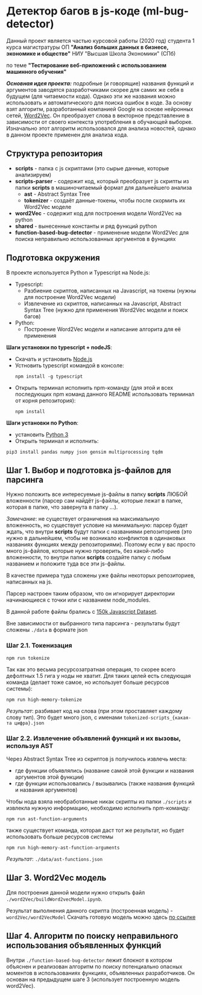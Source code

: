 # Детектор багов в js-коде (ml-bug-detector)

Данный проект является частью курсовой работы (2020 год)
студента 1 курса магистратуры
ОП **"Анализ больших данных в бизнесе, экономике и обществе"**
НИУ "Высшая Школа Экономики" (СПб)

по теме **"Тестирование веб-приложений с использованием машинного обучения"**

**_Основная идея проекта:_** подробные (и говорящие) названия функций и аргументов заводятся
разработчиками скорее для самих же себя в будущем (для читаемости кода).
Однако эти же названия можно использовать и автоматического для поиска ошибок в коде.
За основу взят алгоритм, разработанный компанией Google на основе нейронных сетей, [Word2Vec](https://habr.com/ru/post/446530/). 
Он преобразует слова в векторное представление в зависимости от своего контекста употребления в обучающей выборке.
Изначально этот алгоритм использовался для анализа новостей, однако в данном проекте применен для анализа кода.

## Структура репозитория
- **scripts** - папка с js скриптами (это сырые данные, которые анализируем)
- **scripts-parser** - содержит код, который преобразует js скрипты из папки **scripts** в машиночитаемый формат для дальнейшего анализа
    - **ast** - Abstract Syntax Tree
    - **tokenizer** - создаёт данные-токены, чтобы после скормить их Word2Vec моделе
- **word2Vec** - содержит код для построения модели Word2Vec на python
- **shared** - вынесенные константы и ряд функций python
- **function-based-bug-detector** - применение модели Word2Vec для поиска неправильно использованных аргументов в функциях

## Подготовка окружения
В проекте используется Python и Typescript на Node.js:
- Typescript:
    - Разбиение скриптов, написанных на Javascript, на токены
    (нужны для построение Word2Vec модели)
    - Извлечение из скриптов, написанных на Javascript,
    Abstract Syntax Tree
    (нужно для применения Word2Vec модели и поиск багов)
- Python:
    - Построение Word2Vec модели и написание алгорита для её применения

**Шаги установки по typescript + nodeJS**:
- Скачать и установить [Node.js](https://nodejs.org/en/download/)
- Устновить typescript командой в консоле:
    ~~~~
    npm install -g typescript
    ~~~~
- Открыть терминал исполнить npm-команду
(для этой и всех последующих npm команд данного README использовать терминал от корня репозитория):
    ~~~~
    npm install
    ~~~~

**Шаги установки по Python**:
- установить [Python 3](https://www.python.org/downloads/)
- Открыть терминал и исполнить:
~~~~
pip3 install pandas numpy json gensim multiprocessing tqdm
~~~~

## Шаг 1. Выбор и подготовка js-файлов для парсинга
Нужно положить все интересуемые js-файлы в папку **scripts** ЛЮБОЙ вложенности
(парсер сам найдёт js-файлы, которые лежат в папке, которая в папке, что завернута в папку ...).

_Замечание_: не существует ограничения на максимальную вложенность, но существует условие на минимальную:
парсер будет ждать, что внутри **scripts** будут папки с названиями репозиториев
(это нужно в дальнейшем, чтобы не возникало конфликтов в одинаковых названиях функциях между репозиториями).
Поэтому если у вас просто много js-файлов, которые нужно проверить, без какой-либо вложенности,
то внутри папки **scripts** создайте папку с любым названием и положите туда все эти js-файлы.

В качестве примера туда сложены уже файлы некоторых репозиториев, написанных на js.

Парсер настроен таким образом, что он игнорирует директории начинающиеся с точки или с названием node_modules.

В данной работе файлы брались с 
[150k Javascript Dataset](https://www.sri.inf.ethz.ch/js150).

Вне зависимости от выбранного типа парсинга - результаты будут сложены `./data` в формате json
### Шаг 2.1. Токенизация
~~~~
npm run tokenize
~~~~
Так как это весьма ресурсозатратная операция, то скорее всего дефолтных 1.5 гига у ноды не хватит.
Для таких целей есть следующая команда (делает тоже самое, но использует больше ресурсов системы):
~~~~
npm run high-memory-tokenize
~~~~

_Результат_: разбивает код на слова (при этом проставляет каждому слову тип).
Это будет много json, с именами `tokenized-scripts_{какая-та цифра}.json`

### Шаг 2.2. Извлечение объявлений функций и их вызовы, используя AST
Через Abstract Syntax Tree из скриптов js получилось извлечь места:
- где функции объявлялись (название самой этой функции и названия аргументов этой функции)
- где функции использовались / вызывались (также названия функций и названия аргументов)

Чтобы нода взяла необработанные никак скрипты из папки `./scripts` и извлекла нужную информацию,
необходимо исполнить npm-команду:
~~~~
npm run ast-function-arguments
~~~~
также существует команда, которая даст тот же результат,
но будет использовать больше ресурсов системы
~~~~
npm run high-memory-ast-function-arguments
~~~~

_Результат_: `./data/ast-functions.json`

## Шаг 3. Word2Vec модель
Для построения данной модели нужно открыть файл `./word2Vec/buildWord2vecModel.ipynb`.

Результат выполнения данного скрипта (построенная модель) - `word2Vec/word2VecModel`
Скачать готовую модель можно здесь [по ссылке](https://drive.google.com/drive/folders/1i-3j3RkeK-taTEVkamTHydNroy36pYTy?usp=sharing)

## Шаг 4. Алгоритм по поиску неправильного использования объявленных функций
Внутри `./function-based-bug-detector` лежит блокнот в котором объяснен и реализован алгоритм по поиску
потенциально опасных моментов в использованиях функциях, объявленных разработчиков.
Он основан на предыдущем шаге 3 (использует построенную модель word2Vec).
